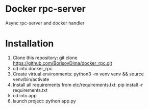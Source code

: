 # Docker rpc-server

Async rpc-server and docker handler

# Installation

1. Clone this repository: git clone https://github.com/BorisovDima/docker_rpc.git
2. cd into docker_rpc
3. Create virtual environments: python3 -m venv venv && source venv/bin/activate
4. Install all requirements from etc/requirements.txt: pip install -r requirements.txt
7. cd into app
8. launch project: python app.py
